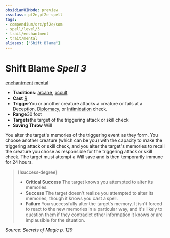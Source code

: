 ```yaml
---
obsidianUIMode: preview
cssclass: pf2e,pf2e-spell
tags:
- compendium/src/pf2e/som
- spell/level/3
- trait/enchantment
- trait/mental
aliases: ["Shift Blame"]
---
```

# Shift Blame *Spell 3*   
[enchantment](/rules/traits/enchantment.md)  [mental](/rules/traits/mental.md)  

- **Traditions**: [arcane](/rules/traits/arcane.md), [occult](/rules/traits/occult.md)
- **Cast** [R](/rules/core-rulebook/chapter-9-playing-the-game.md#Actions "Reaction") 
- **Trigger**You or another creature attacks a creature or fails at a [Deception](/compendium/skills.md#Deception), [Diplomacy](/compendium/skills.md#Diplomacy), or [Intimidation](/compendium/skills.md#Intimidation) check.
- **Range**30 foot
- **Targets**the target of the triggering attack or skill check
- **Saving Throw** Will

You alter the target's memories of the triggering event as they form. You choose another creature (which can be you) with the capacity to make the triggering attack or skill check, and you alter the target's memories to recall the creature you chose as responsible for the triggering attack or skill check. The target must attempt a Will save and is then temporarily immune for 24 hours.

> [!success-degree] 
> - **Critical Success** The target knows you attempted to alter its memories.
> - **Success** The target doesn't realize you attempted to alter its memories, though it knows you cast a spell.
> - **Failure** You successfully alter the target's memory. It isn't forced to react to the new memories in a particular way, and it's likely to question them if they contradict other information it knows or are implausible for the situation.

*Source: Secrets of Magic p. 129*